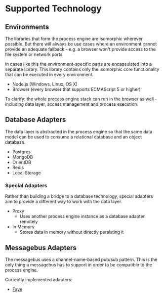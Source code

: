 # Supported Technology

## Environments

The libraries that form the process engine are isomorphic wherever possible. But there will always be use cases where an environment cannot provide an adequate fallback - e.g. a browser won't provide access to the file system or network ports.

In cases like this the environment-specific parts are encapsulated into a separate library. This library contains only the isomorphic core functionality that can be executed in every environment.  

* Node.js (Windows, Linux, OS X)
* Browser (every browser that supports ECMAScript 5 or higher)

To clarify: the whole process engine stack can run in the browser as well - including data layer, access management and process execution.

## Database Adapters

The data layer is abstracted in the process engine so that the same data model can be used to consume a relational database and an object database.

* Postgres
* MongoDB
* OrientDB
* Redis
* Local Storage

### Special Adapters

Rather than building a bridge to a database technology, special adapters aim to provide a different way to work with the data layer.

* Proxy
  * Uses another process engine instance as a database adapter remotely
* In Memory
  * Stores data in memory without directly persisting it

## Messagebus Adapters

The messagebus uses a channel-name-based pub/sub pattern. This is the only thing a messagebus has to support in order to be compatible to the process engine.

Currently implemented adapters:

* [Faye](https://github.com/faye/faye)